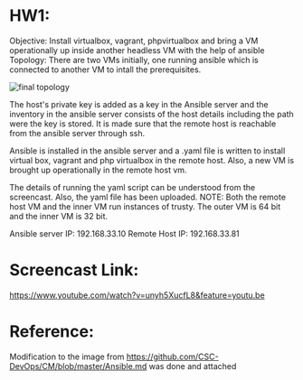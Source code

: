 # HW1:

Objective: Install virtualbox, vagrant, phpvirtualbox and bring a VM operationally up inside another headless VM 
           with the help of ansible
Topology:  There are two VMs initially, one running ansible which is connected to another VM to intall the prerequisites.

![final topology](https://media.github.ncsu.edu/user/6167/files/b17f08f0-94e9-11e7-8414-ddc43b5bb6fa)

The host's private key is added as a key in the Ansible server and the inventory in the ansible server consists of the host details 
including the path were the key is stored. It is made sure that the remote host is reachable from the ansible server through ssh.

Ansible is installed in the ansible server and a .yaml file is written to install virtual box, vagrant and php virtualbox in the remote host.
Also, a new VM is brought up operationally in the remote host vm.

The details of running the yaml script can be understood from the screencast. Also, the yaml file has been uploaded.
 NOTE: Both the remote host VM and the inner VM run instances of trusty. The outer VM is 64 bit and the inner VM is 32 bit.
 
 Ansible server IP: 192.168.33.10
 Remote Host IP: 192.168.33.81
 
# Screencast Link:

https://www.youtube.com/watch?v=unyh5XucfL8&feature=youtu.be

# Reference: 

  Modification to the image from https://github.com/CSC-DevOps/CM/blob/master/Ansible.md was done and attached


